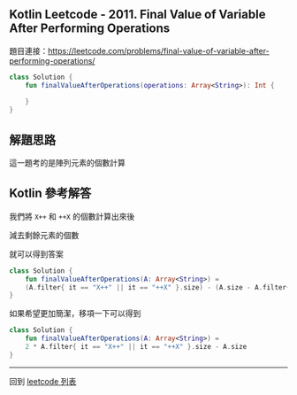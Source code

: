 ## Kotlin Leetcode - 2011. Final Value of Variable After Performing Operations

題目連接：<https://leetcode.com/problems/final-value-of-variable-after-performing-operations/>

```kotlin
class Solution {
    fun finalValueAfterOperations(operations: Array<String>): Int {
        
    }
}
```

## 解題思路

這一題考的是陣列元素的個數計算

## Kotlin 參考解答

我們將 `X++` 和 `++X` 的個數計算出來後

減去剩餘元素的個數

就可以得到答案

```kotlin
class Solution {
    fun finalValueAfterOperations(A: Array<String>) = 
    (A.filter{ it == "X++" || it == "++X" }.size) - (A.size - A.filter{ it == "X++" || it == "++X" }.size)
}
```

如果希望更加簡潔，移項一下可以得到

```kotlin
class Solution {
    fun finalValueAfterOperations(A: Array<String>) = 
    2 * A.filter{ it == "X++" || it == "++X" }.size - A.size
}
```

------

回到 [leetcode 列表](index.md)
